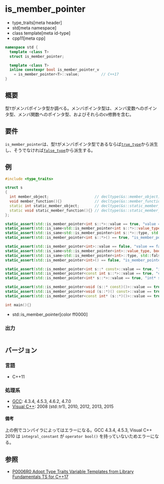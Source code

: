 # is_member_pointer
* type_traits[meta header]
* std[meta namespace]
* class template[meta id-type]
* cpp11[meta cpp]

```cpp
namespace std {
  template <class T>
  struct is_member_pointer;

  template <class T>
  inline constexpr bool is_member_pointer_v
    = is_member_pointer<T>::value;          // C++17
}
```

## 概要
型`T`がメンバポインタ型か調べる。メンバポインタ型は、メンバ変数へのポインタ型、メンバ関数へのポインタ型、およびそれらのcv修飾を含む。


## 要件
`is_member_pointer`は、型`T`がメンバポインタ型であるならば[`true_type`](true_type.md)から派生し、そうでなければ[`false_type`](false_type.md)から派生する。


## 例
```cpp example
#include <type_traits>

struct s
{
  int member_object;                     // decltype(&s::member_object) は int s::*
  void member_function(){}               // decltype(&s::member_function) は void (s::*)()
  static int static_member_object;       // decltype(&s::static_member_object) は int*
  static void static_member_function(){} // decltype(&s::static_member_function) は void (*)()
};

static_assert(std::is_member_pointer<int s::*>::value == true, "value == true, int s::* is member pointer");
static_assert(std::is_same<std::is_member_pointer<int s::*>::value_type, bool>::value, "value_type == bool");
static_assert(std::is_same<std::is_member_pointer<int s::*>::type, std::true_type>::value, "type == true_type");
static_assert(std::is_member_pointer<int s::*>() == true, "is_member_pointer<int s::*>() == true");

static_assert(std::is_member_pointer<int>::value == false, "value == false, int is not member pointer");
static_assert(std::is_same<std::is_member_pointer<int>::value_type, bool>::value, "value_type == bool");
static_assert(std::is_same<std::is_member_pointer<int>::type, std::false_type>::value, "type == false_type");
static_assert(std::is_member_pointer<int>() == false, "is_member_pointer<int>() == false");

static_assert(std::is_member_pointer<int s::* const>::value == true, "int s::* const is member pointer");
static_assert(std::is_member_pointer<const int s::*>::value == true, "const int s::* is member pointer");
static_assert(std::is_member_pointer<int* s::*>::value == true, "int* s::* is member pointer");

static_assert(std::is_member_pointer<void (s::* const)()>::value == true, "void (s::* const)() is member pointer");
static_assert(std::is_member_pointer<void (s::*)() const>::value == true, "void (s::*)() const is member pointer");
static_assert(std::is_member_pointer<const int* (s::*)()>::value == true, "const int* (s::*)() is member pointer");

int main(){}
```
* std::is_member_pointer[color ff0000]

### 出力
```
```

## バージョン
### 言語
- C++11

### 処理系
- [GCC](/implementation.md#gcc): 4.3.4, 4.5.3, 4.6.2, 4.7.0
- [Visual C++](/implementation.md#visual_cpp): 2008 (std::tr1), 2010, 2012, 2013, 2015

#### 備考
上の例でコンパイラによってはエラーになる。GCC 4.3.4, 4.5.3, Visual C++ 2010 は `integral_constant` が `operator bool()` を持っていないためエラーになる。


## 参照
- [P0006R0 Adopt Type Traits Variable Templates from Library Fundamentals TS for C++17](http://www.open-std.org/jtc1/sc22/wg21/docs/papers/2015/p0006r0.html)
